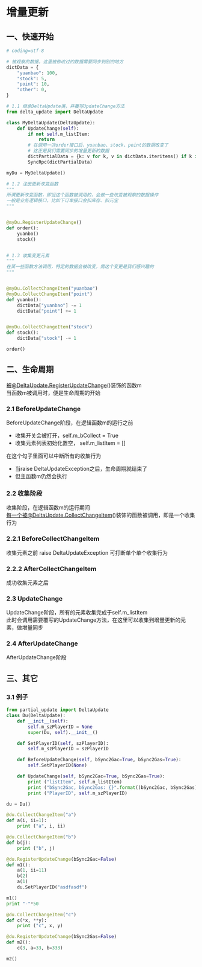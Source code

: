 # 增量更新

## 一、快速开始

```python
# coding=utf-8

# 被观察的数据，这里被修改过的数据需要同步到别的地方
dictData = {
    "yuanbao": 100,
    "stock": 5,
    "point": 10,
    "other": 0,
}

# 1.1 继承DeltaUpdate类，并覆写UpdateChange方法
from delta_update import DeltaUpdate

class MyDeltaUpdate(DeltaUpdate):
    def UpdateChange(self):
        if not self.m_listItem:
            return
        # 在调用一次order接口后，yuanbao、stock、point的数据改变了
        # 这正是我们需要同步的增量更新的数据
        dictPartialData = {k: v for k, v in dictData.iteritems() if k in self.m_listItem}
        SyncRpc(dictPartialData)

myDu = MyDeltaUpdate()

# 1.2 注册更新改变函数
"""
所谓更新改变函数，即当这个函数被调用的，会做一些改变被观察的数据操作
一般是业务逻辑接口，比如下订单接口会扣库存、扣元宝
"""


@myDu.RegisterUpdateChange()
def order():
    yuanbo()
    stock()


# 1.3 收集变更元素
"""
在某一些函数方法调用，特定的数据会被改变，需这个变更是我们感兴趣的
"""


@myDu.CollectChangeItem("yuanbao")
@myDu.CollectChangeItem("point")
def yuanbo():
    dictData["yuanbao"] -= 1
    dictData["point"] += 1


@myDu.CollectChangeItem("stock")
def stock():
    dictData["stock"] -= 1

order()
```

## 二、生命周期

被@DeltaUpdate.RegisterUpdateChange()装饰的函数m  
当函数m被调用时，便是生命周期的开始

### 2.1 BeforeUpdateChange

BeforeUpdateChange阶段，在逻辑函数m的运行之前

* 收集开关会被打开，self.m_bCollect = True
* 收集元素列表初始化置空， self.m_listItem = []

在这个勾子里面可以中断所有的收集行为

* 当raise DeltaUpdateException之后，生命周期就结束了
* 但主函数m仍然会执行

### 2.2 收集阶段

收集阶段，在逻辑函数m的运行期间  
每一个被@DeltaUpdate.CollectChangeItem()装饰的函数被调用，即是一个收集行为

### 2.2.1 BeforeCollectChangeItem

收集元素之前
raise DeltaUpdateException 可打断单个单个收集行为

### 2.2.2 AfterCollectChangeItem

成功收集元素之后

### 2.3 UpdateChange

UpdateChange阶段，所有的元素收集完成于self.m_listItem  
此时会调用需要覆写的UpdateChange方法，在这里可以收集到增量更新的元素，做增量同步

### 2.4 AfterUpdateChange

AfterUpdateChange阶段

## 三、其它

### 3.1 例子

```python
from partial_update import DeltaUpdate
class Du(DeltaUpdate):
    def __init__(self):
        self.m_szPlayerID = None
        super(Du, self).__init__()

    def SetPlayerID(self, szPlayerID):
        self.m_szPlayerID = szPlayerID

    def BeforeUpdateChange(self, bSync2Gac=True, bSync2Gas=True):
        self.SetPlayerID(None)

    def UpdateChange(self, bSync2Gac=True, bSync2Gas=True):
        print ("listItem", self.m_listItem)
        print ("bSync2Gac, bSync2Gas: {}".format((bSync2Gac, bSync2Gas)))
        print ("PlayerID", self.m_szPlayerID)

du = Du()

@du.CollectChangeItem("a")
def a(i, ii=1):
    print ("a", i, ii)

@du.CollectChangeItem("b")
def b(j):
    print ("b", j)

@du.RegisterUpdateChange(bSync2Gac=False)
def m1():
    a(1, ii=11)
    b(2)
    a(1)
    du.SetPlayerID("asdfasdf")

m1()
print "-"*50

@du.CollectChangeItem("c")
def c(*x, **y):
    print ("c", x, y)

@du.RegisterUpdateChange(bSync2Gas=False)
def m2():
    c(3, a=33, b=333)

m2()
```
